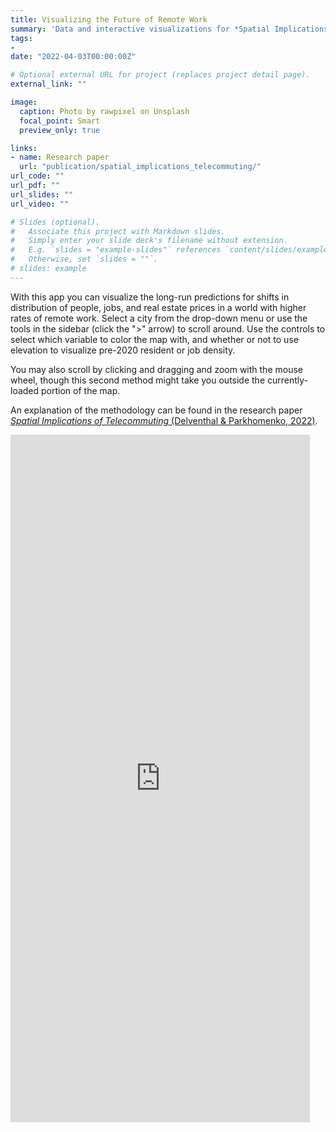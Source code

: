 ```yaml
---
title: Visualizing the Future of Remote Work
summary: 'Data and interactive visualizations for *Spatial Implications of Telecommuting* (Delventhal & Parkhomenko 2022).'
tags:
- 
date: "2022-04-03T00:00:00Z"

# Optional external URL for project (replaces project detail page).
external_link: ""

image:
  caption: Photo by rawpixel on Unsplash
  focal_point: Smart
  preview_only: true

links:
- name: Research paper
  url: "publication/spatial_implications_telecommuting/"
url_code: ""
url_pdf: ""
url_slides: ""
url_video: ""

# Slides (optional).
#   Associate this project with Markdown slides.
#   Simply enter your slide deck's filename without extension.
#   E.g. `slides = "example-slides"` references `content/slides/example-slides.md`.
#   Otherwise, set `slides = ""`.
# slides: example
---
```


With this app you can visualize the long-run predictions for shifts in distribution of people, jobs, and real estate prices in a world with higher rates of remote work. Select a city from the drop-down menu or use the tools in the sidebar (click the ">" arrow) to scroll around. Use the controls to select which variable to color the map with, and whether or not to use elevation to visualize pre-2020 resident or job density.

You may also scroll by clicking and dragging and zoom with the mouse wheel, though this second method might take you outside the currently-loaded portion of the map.

An explanation of the methodology can be found in the research paper [*Spatial Implications of Telecommuting* (Delventhal & Parkhomenko, 2022)](../../publication/spatial_implications_telecommuting/ "accompanying research paper").

<iframe height="1100" width="95%" frameborder="no" src="https://share.streamlit.io/mdelventhal/telecommute_viz/main/telecommute_viz.py"> </iframe>
